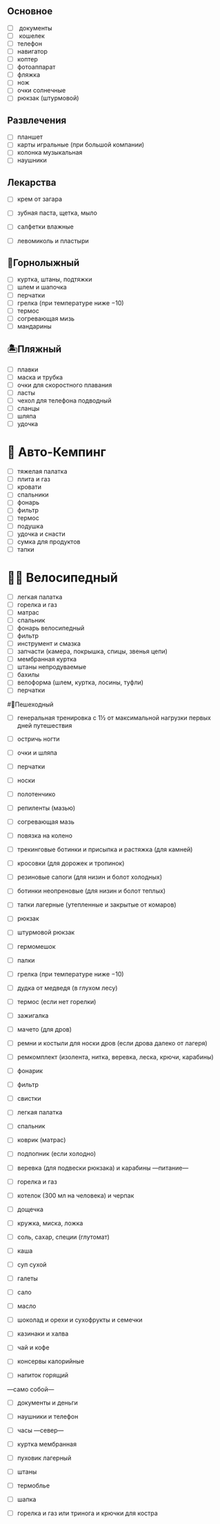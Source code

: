 ## Основное

- [ ] <input type="checkbox"> документы
- [ ] <input type="checkbox"> кошелек
- [ ] телефон
- [ ] навигатор
- [ ] коптер 
- [ ] фотоаппарат
- [ ] фляжка
- [ ] нож
- [ ] очки солнечные
- [ ] рюкзак (штурмовой)

## Развлечения

- [ ] планшет
- [ ] карты игральные (при большой компании)
- [ ] колонка музыкальная
- [ ] наушники

## Лекарства

- [ ] крем от загара
- [ ] зубная паста, щетка, мыло
- [ ] салфетки влажные
- [ ] левомиколь и пластыри 


## 🎿Горнолыжный

- [ ] куртка, штаны, подтяжки
- [ ] шлем и шапочка
- [ ] перчатки
- [ ] грелка (при температуре ниже −10)
- [ ] термос
- [ ] согревающая мизь
- [ ] мандарины

## 🏝Пляжный

- [ ] плавки
- [ ] маска и трубка
- [ ] очки для скоростного плавания
- [ ] ласты
- [ ] чехол для телефона подводный
- [ ] сланцы
- [ ] шляпа
- [ ] удочка

# 🚐 Авто-Кемпинг

- [ ] тяжелая палатка
- [ ] плита и газ
- [ ] кровати
- [ ] спальники
- [ ] фонарь
- [ ] фильтр
- [ ] термос
- [ ] подушка
- [ ] удочка и снасти
- [ ] сумка для продуктов
- [ ] тапки

# 🚵‍♂️ Велосипедный

- [ ] легкая палатка
- [ ] горелка и газ
- [ ] матрас
- [ ] спальник
- [ ] фонарь велосипедный
- [ ] фильтр
- [ ] инструмент и смазка
- [ ] запчасти (камера, покрышка, спицы, звенья цепи)
- [ ] мембранная куртка
- [ ] штаны непродуваемые
- [ ] бахилы
- [ ] велоформа (шлем, куртка, лосины, туфли)
- [ ] перчатки

#🥾Пешеходный

- [ ] генеральная тренировка с 1½ от максимальной нагрузки первых дней путешествия
- [ ]  остричь ногти 

- [ ] очки и шляпа
- [ ] перчатки
- [ ] носки

- [ ] полотенчико
- [ ] репиленты (мазью)
- [ ] согревающая мазь
- [ ] повязка на колено

- [ ] трекинговые ботинки и присыпка и растяжка (для камней)
- [ ] кросовки (для дорожек и тропинок)
- [ ] резиновые сапоги (для низин и болот холодных)
- [ ] ботинки неопреновые (для низин и болот теплых)
- [ ] тапки лагерные (утепленные и закрытые от комаров)

- [ ] рюкзак
- [ ] штурмовой рюкзак
- [ ] гермомешок
- [ ] палки
- [ ] грелка (при температуре ниже −10)
- [ ] дудка от медведя (в глухом лесу)
- [ ] термос (если нет горелки)
- [ ] зажигалка
- [ ] мачето (для дров)

- [ ] ремни и костыли для носки дров (если дрова далеко от лагеря)

- [ ] ремкомплект (изолента, нитка, веревка, леска, крючи, карабины)
- [ ] фонарик
- [ ] фильтр
- [ ] свистки
- [ ] легкая палатка
- [ ] спальник
- [ ] коврик (матрас)
- [ ] подпопник (если холодно)
- [ ] веревка (для подвески рюкзака) и карабины
—питание—
- [ ] горелка и газ
- [ ] котелок (300 мл на человека) и черпак
- [ ] дощечка
- [ ] кружка, миска, ложка
- [ ] соль, сахар, специи (глутомат)
- [ ] каша
- [ ] суп сухой
- [ ] галеты
- [ ] сало
- [ ] масло
- [ ] шоколад и орехи и сухофрукты и семечки
- [ ] казинаки и халва
- [ ] чай и кофе
- [ ] консервы калорийные
- [ ] напиток горящий

—само собой—
- [ ] документы и деньги
- [ ] наушники и телефон
- [ ] часы
—север—
- [ ] куртка мембранная
- [ ] пуховик лагерный
- [ ] штаны
- [ ] термоблье
- [ ] шапка
- [ ] горелка и газ или тринога и крючки для костра


